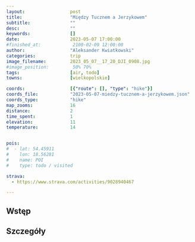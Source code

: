 ```yaml
---
layout:                 post
title:                  "Między Tucznem a Jerzykowem"
subtitle:               ""
desc:                   ""
keywords:               []
date:                   2023-05-07 17:00:00
#finished_at:            2100-02-09 12:00:00
author:                 "Aleksander Kwiatkowski"
categories:             trip
image_filename:         2023_05_07__17_20_DJI_0908.jpg
#image_position:         50% 70%
tags:                   [air, todo]
towns:                  [wielkopolskie]

coords:                 [{"route": [], "type": "hike"}]
coords_file:            "2023-05-07-miedzy-tucznem-a-jerzykowem.json"
coords_type:            "hike"
map_zooms:              16
distance:               2
time_spent:             1
elevation:              11
temperature:            14


pois:
#  - lat: 54.45911
#    lon: 18.56281
#    name: POI
#    type: todo / visited

strava:
  - https://www.strava.com/activities/9028940467

---
```


## Wstęp

## Szczegóły
